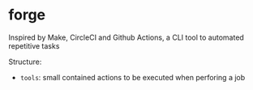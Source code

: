 # forge
Inspired by Make, CircleCI and Github Actions, a CLI tool to automated repetitive tasks

Structure:
- `tools`: small contained actions to be executed when perforing a job
